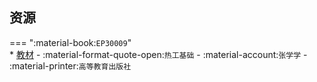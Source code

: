 ## 资源  
=== ":material-book:`EP30009`"  
    * [教材](https://api.ecylt.top/v1/lanzou_link?url=https://cqu-openlib.lanzout.com/iGgLM23c0gva&type=down) - :material-format-quote-open:`热工基础` - :material-account:`张学学` - :material-printer:`高等教育出版社`  